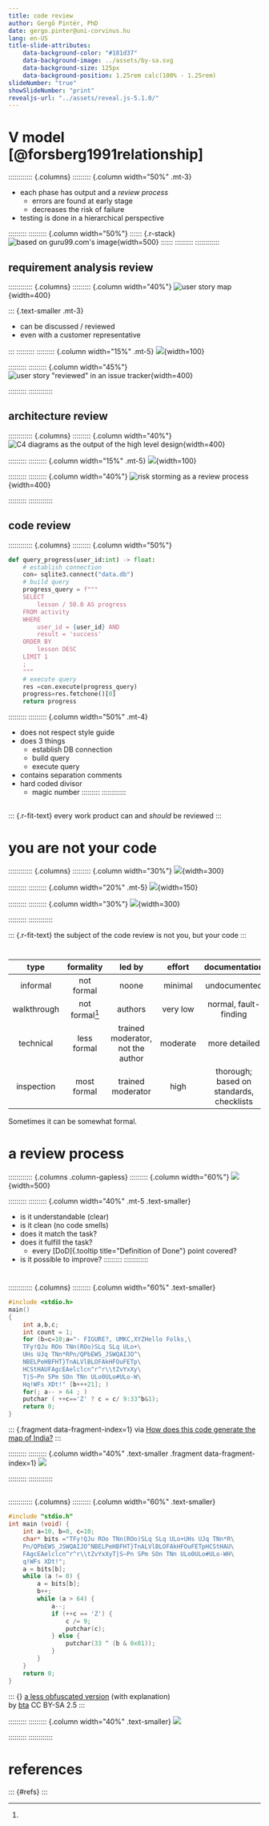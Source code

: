 ```yaml
---
title: code review
author: Gergő Pintér, PhD
date: gergo.pinter@uni-corvinus.hu
lang: en-US
title-slide-attributes:
    data-background-color: "#181d37"
    data-background-image: ../assets/by-sa.svg
    data-background-size: 125px
    data-background-position: 1.25rem calc(100% - 1.25rem)
slideNumber: "true"
showSlideNumber: "print"
revealjs-url: "../assets/reveal.js-5.1.0/"
---
```


# V model [@forsberg1991relationship]

:::::::::::: {.columns}
::::::::: {.column width="50%" .mt-3}
- each phase has output and a _review process_
    - errors are found at early stage
    - decreases the risk of failure
- testing is done in a hierarchical perspective

:::::::::
::::::::: {.column width="50%"}
:::::: {.r-stack}
![based on [guru99.com's image](https://www.guru99.com/images/6-2015/052715_0904_GuidetoSDLC3.png)](figures/v_model.drawio.svg){width=500}
::::::
:::::::::
::::::::::::


## requirement analysis review

:::::::::::: {.columns}
::::::::: {.column width="40%"}
![user story map](figures/user_statistics/story_map.drawio.svg){width=400}

::: {.text-smaller .mt-3}
- can be discussed / reviewed
- even with a customer representative

:::
:::::::::
::::::::: {.column width="15%" .mt-5}
![](figures/double_arrow.drawio.svg){width=100}

:::::::::
::::::::: {.column width="45%"}
![user story "reviewed" in an issue tracker](figures/user_statistics/user_story_review_2.png){width=400}

:::::::::
::::::::::::


## architecture review

:::::::::::: {.columns}
::::::::: {.column width="40%"}
![C4 diagrams as the output of the high level design](figures/user_statistics/c4_component.excalidraw.svg){width=400}

:::::::::
::::::::: {.column width="15%" .mt-5}
![](figures/double_arrow.drawio.svg){width=100}

:::::::::
::::::::: {.column width="40%"}
![risk storming as a review process](figures/user_statistics/risk_storming.excalidraw.svg){width=400}

:::::::::
::::::::::::


## code review

:::::::::::: {.columns}
::::::::: {.column width="50%"}
```python
def query_progress(user_id:int) -> float:
    # establish connection
    con= sqlite3.connect("data.db")
    # build query
    progress_query = f"""
    SELECT
        lesson / 50.0 AS progress
    FROM activity
    WHERE
        user_id = {user_id} AND
        result = 'success'
    ORDER BY
        lesson DESC
    LIMIT 1
    ;
    """
    # execute query
    res =con.execute(progress_query)
    progress=res.fetchone()[0]
    return progress
```

:::::::::
::::::::: {.column width="50%" .mt-4}
- does not respect style guide
- does 3 things
    - establish DB connection
    - build query
    - execute query
- contains separation comments
- hard coded divisor
    - magic number
:::::::::
::::::::::::


##

::: {.r-fit-text}
every work product can and _should_ be reviewed
:::


# you are not your code

:::::::::::: {.columns}
::::::::: {.column width="30%"}
![](figures/publicdomainvectors/programmer-at-laptop.svg){width=300}

:::::::::
::::::::: {.column width="20%" .mt-5}
![](figures/not_equal.drawio.svg){width=150}

:::::::::
::::::::: {.column width="30%"}
![](figures/publicdomainvectors/programming-language.svg){width=300}

:::::::::
::::::::::::

::: {.r-fit-text}
the subject of the code review is not you, but your code
:::


# 

|type       |formality     |led by                           |effort  |documentation                             |
|:---------:|:------------:|:-------------------------------:|:------:|:----------------------------------------:|
|informal   |not formal    |noone                            |minimal |undocumented                              |
|walkthrough|not formal[^1]|authors                          |very low|normal, fault-finding                     |
|technical  |less formal   |trained moderator, not the author|moderate|more detailed                             |
|inspection |most formal   |trained moderator                |high    |thorough; based on  standards, checklists |

[^1]:
Sometimes it can be somewhat formal.

# a review process

:::::::::::: {.columns .column-gapless}
::::::::: {.column width="60%"}
![](figures/proc3.png){width=500}

:::::::::
::::::::: {.column width="40%" .mt-5 .text-smaller}
- is it understandable (clear)
- is it clean (no code smells)
- does it match the task?
- does it fulfill the task?
    - every [DoD]{.tooltip title="Definition of Done"} point covered?
- is it possible to improve?
:::::::::
::::::::::::


#

:::::::::::: {.columns}
::::::::: {.column width="60%" .text-smaller}
```c
#include <stdio.h>
main()
{
    int a,b,c;
    int count = 1;
    for (b=c=10;a="- FIGURE?, UMKC,XYZHello Folks,\
    TFy!QJu ROo TNn(ROo)SLq SLq ULo+\
    UHs UJq TNn*RPn/QPbEWS_JSWQAIJO^\
    NBELPeHBFHT}TnALVlBLOFAkHFOuFETp\
    HCStHAUFAgcEAelclcn^r^r\\tZvYxXy\
    T|S~Pn SPm SOn TNn ULo0ULo#ULo-W\
    Hq!WFs XDt!" [b+++21]; )
    for(; a-- > 64 ; )
    putchar ( ++c=='Z' ? c = c/ 9:33^b&1);
    return 0;
}
```

::: {.fragment data-fragment-index=1}
via [How does this code generate the map of India?](https://stackoverflow.com/questions/3533348/how-does-this-code-generate-the-map-of-india)
:::

:::::::::
::::::::: {.column width="40%" .text-smaller .fragment data-fragment-index=1}
![](figures/india.png)

:::::::::
::::::::::::

##

:::::::::::: {.columns}
::::::::: {.column width="60%" .text-smaller}
```c
#include "stdio.h"
int main (void) {
    int a=10, b=0, c=10;
    char* bits ="TFy!QJu ROo TNn(ROo)SLq SLq ULo+UHs UJq TNn*R\
    Pn/QPbEWS_JSWQAIJO^NBELPeHBFHT}TnALVlBLOFAkHFOuFETpHCStHAU\
    FAgcEAelclcn^r^r\\tZvYxXyT|S~Pn SPm SOn TNn ULo0ULo#ULo-WH\
    q!WFs XDt!";
    a = bits[b];
    while (a != 0) {
        a = bits[b];
        b++;
        while (a > 64) {
            a--;
            if (++c == 'Z') {
                c /= 9;
                putchar(c);
            } else {
                putchar(33 ^ (b & 0x01));
            }
        }
    }
    return 0;
}
```

::: {}
[a less obfuscated version](https://stackoverflow.com/a/3533420/4737417) (with explanation)<br>by [bta](https://stackoverflow.com/users/79566/bta) CC&nbsp;BY-SA&nbsp;2.5
:::

:::::::::
::::::::: {.column width="40%" .text-smaller}
![](figures/india_cleaner.png)

:::::::::
::::::::::::


# references

::: {#refs}
:::
